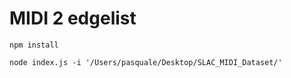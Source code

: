 MIDI 2 edgelist
===============

    npm install

    node index.js -i '/Users/pasquale/Desktop/SLAC_MIDI_Dataset/'
